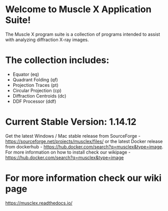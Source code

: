 # Welcome to Muscle X Application Suite! 
The Muscle X program suite is a collection of programs intended to assist with analyzing diffraction X-ray images. 

# The collection includes:
* Equator (eq)
* Quadrant Folding (qf)
* Projection Traces (pt)
* Circular Projection (cp)
* Diffraction Centroids (dc)
* DDF Processor (ddf)

# Current Stable Version: 1.14.12
Get the latest Windows / Mac stable release from SourceForge - https://sourceforge.net/projects/musclex/files/ or the latest Docker release from dockerhub - https://hub.docker.com/search?q=musclex&type=image. For more information on how to install check our wikipage - https://hub.docker.com/search?q=musclex&type=image

# For more information check our wiki page 
https://musclex.readthedocs.io/

